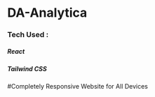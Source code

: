 <h1>DA-Analytica</h1>

<h3>Tech Used :</h3>
<h5>React</h5>
<h5>Tailwind CSS</h5>

#Completely Responsive Website for All Devices 
